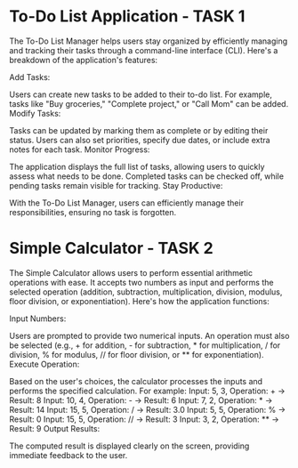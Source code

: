 # To-Do List Application - TASK 1
The To-Do List Manager helps users stay organized by efficiently managing and tracking their tasks through a command-line interface (CLI). Here's a breakdown of the application's features:

Add Tasks:

Users can create new tasks to be added to their to-do list. For example, tasks like "Buy groceries," "Complete project," or "Call Mom" can be added. Modify Tasks:

Tasks can be updated by marking them as complete or by editing their status. Users can also set priorities, specify due dates, or include extra notes for each task. Monitor Progress:

The application displays the full list of tasks, allowing users to quickly assess what needs to be done. Completed tasks can be checked off, while pending tasks remain visible for tracking. Stay Productive:

With the To-Do List Manager, users can efficiently manage their responsibilities, ensuring no task is forgotten.

# Simple Calculator - TASK 2
The Simple Calculator allows users to perform essential arithmetic operations with ease. It accepts two numbers as input and performs the selected operation (addition, subtraction, multiplication, division, modulus, floor division, or exponentiation). Here's how the application functions:

Input Numbers:

Users are prompted to provide two numerical inputs. An operation must also be selected (e.g., + for addition, - for subtraction, * for multiplication, / for division, % for modulus, // for floor division, or ** for exponentiation). Execute Operation:

Based on the user's choices, the calculator processes the inputs and performs the specified calculation. For example: Input: 5, 3, Operation: + → Result: 8 Input: 10, 4, Operation: - → Result: 6 Input: 7, 2, Operation: * → Result: 14 Input: 15, 5, Operation: / → Result: 3.0 Input: 5, 5, Operation: % → Result: 0 Input: 15, 5, Operation: // → Result: 3 Input: 3, 2, Operation: ** → Result: 9 Output Results:

The computed result is displayed clearly on the screen, providing immediate feedback to the user.
